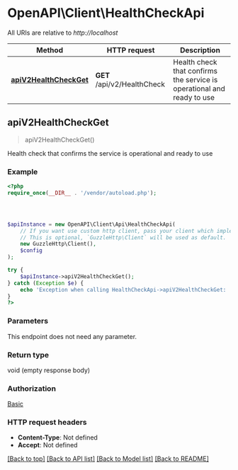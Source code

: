 # OpenAPI\Client\HealthCheckApi

All URIs are relative to *http://localhost*

Method | HTTP request | Description
------------- | ------------- | -------------
[**apiV2HealthCheckGet**](HealthCheckApi.md#apiV2HealthCheckGet) | **GET** /api/v2/HealthCheck | Health check that confirms the service is operational and ready to use



## apiV2HealthCheckGet

> apiV2HealthCheckGet()

Health check that confirms the service is operational and ready to use

### Example

```php
<?php
require_once(__DIR__ . '/vendor/autoload.php');




$apiInstance = new OpenAPI\Client\Api\HealthCheckApi(
    // If you want use custom http client, pass your client which implements `GuzzleHttp\ClientInterface`.
    // This is optional, `GuzzleHttp\Client` will be used as default.
    new GuzzleHttp\Client(),
    $config
);

try {
    $apiInstance->apiV2HealthCheckGet();
} catch (Exception $e) {
    echo 'Exception when calling HealthCheckApi->apiV2HealthCheckGet: ', $e->getMessage(), PHP_EOL;
}
?>
```

### Parameters

This endpoint does not need any parameter.

### Return type

void (empty response body)

### Authorization

[Basic](../../README.md#Basic)

### HTTP request headers

- **Content-Type**: Not defined
- **Accept**: Not defined

[[Back to top]](#) [[Back to API list]](../../README.md#documentation-for-api-endpoints)
[[Back to Model list]](../../README.md#documentation-for-models)
[[Back to README]](../../README.md)


